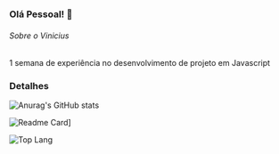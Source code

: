 ### Olá Pessoal! 👋

###### Sobre o Vinicius
1 semana de experiência no desenvolvimento de projeto em Javascript

### Detalhes

![Anurag's GitHub stats](https://github-readme-stats.vercel.app/api?username=vsoaresdev&show_icons=true&theme=dark)

![Readme Card](https://github-readme-stats.vercel.app/api/pin/?username=vsoaresdev&repo=TikTeko-Projeto&theme=dark)]

![Top Lang](https://github-readme-stats.vercel.app/api/top-langs/?username=vsoaresdev&layout=compact)




